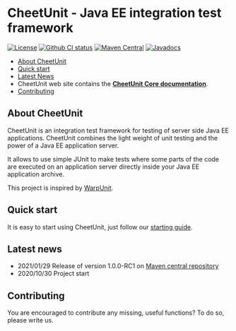 # CheetUnit - Java EE integration test framework

[![License](https://img.shields.io/github/license/CheetUnit/CheetUnit)](https://www.apache.org/licenses/LICENSE-2.0.txt)
[![Github CI status](https://github.com/CheetUnit/CheetUnit/workflows/CI/badge.svg)](https://github.com/CheetUnit/CheetUnit/actions?query=workflow%3ACI)
[![Maven Central](https://maven-badges.herokuapp.com/maven-central/io.github.cheetunit/cheetunit-test/badge.svg)](https://maven-badges.herokuapp.com/maven-central/io.github.cheetunit/CheetUnit)
[![Javadocs](http://www.javadoc.io/badge/io.github.cheetunit/cheetunit-test.svg)](https://www.javadoc.io/doc/io.github.cheetunit/cheetunit-test/latest/index.html)

* [About CheetUnit](#about)
* [Quick start](#quickstart)
* [Latest News](#news)
* CheetUnit web site contains the [**CheetUnit Core documentation**](https://cheetunit.github.io/CheetUnit).
* [Contributing](#contributing)

## <a name="about" />About CheetUnit

CheetUnit is an integration test framework for testing of server side Java EE applications. CheetUnit combines the light
weight of unit testing and the power of a Java EE application server.

It allows to use simple JUnit to make tests where some parts of the code are executed on an application server directly
inside your Java EE application archive.

This project is inspired by [WarpUnit](https://github.com/dcm4che/WarpUnit).

## <a name="quickstart" />Quick start

It is easy to start using CheetUnit, just follow our [starting guide](https://cheetunit.github.io/CheetUnit).

## <a name="news" />Latest news

- 2021/01/29 Release of version 1.0.0-RC1
  on [Maven central repository](https://search.maven.org/artifact/io.github.cheetunit/cheetunit-parent/1.0.0-RC1/pom)
- 2020/10/30 Project start

## <a name="contributing" />Contributing

You are encouraged to contribute any missing, useful functions? To do so, please write us.
